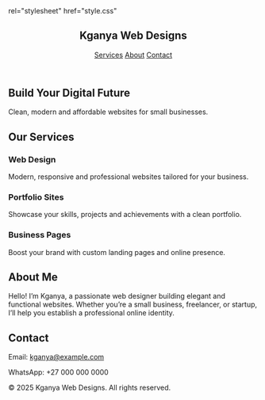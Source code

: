 <!DOCTYPE html><html lang="en">
<head><link>rel="stylesheet" href="style.css"</link>
<body>
  <header>
    <h2>Kganya Web Designs</h2>
    <nav>
      <a href="#services">Services</a>
      <a href="#about">About</a>
      <a href="#contact">Contact</a>
    </nav>
  </header>  <section class="hero">
    <h1>Build Your Digital Future</h1>
    <p>Clean, modern and affordable websites for small businesses.</p>
  </section>  <section id="services" class="section">
    <h2>Our Services</h2>
    <div class="services">
      <div class="card">
        <h3>Web Design</h3>
        <p>Modern, responsive and professional websites tailored for your business.</p>
      </div>
      <div class="card">
        <h3>Portfolio Sites</h3>
        <p>Showcase your skills, projects and achievements with a clean portfolio.</p>
      </div>
      <div class="card">
        <h3>Business Pages</h3>
        <p>Boost your brand with custom landing pages and online presence.</p>
      </div>
    </div>
  </section>  <section id="about" class="section">
    <h2>About Me</h2>
    <p>Hello! I’m Kganya, a passionate web designer building elegant and functional websites. Whether you’re a small business, freelancer, or startup, I’ll help you establish a professional online identity.</p>
  </section>  <section id="contact" class="section">
    <h2>Contact</h2>
    <p>Email: <a href="mailto:kganya@example.com">kganya@example.com</a></p>
    <p>WhatsApp: +27 000 000 0000</p>
  </section>  <footer>
    <p>&copy; 2025 Kganya Web Designs. All rights reserved.</p>
  </footer>
</body>
</html>
